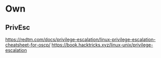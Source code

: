 # Own

## PrivEsc

https://redtm.com/docs/privilege-escalation/linux-privilege-escalation-cheatsheet-for-oscp/
https://book.hacktricks.xyz/linux-unix/privilege-escalation